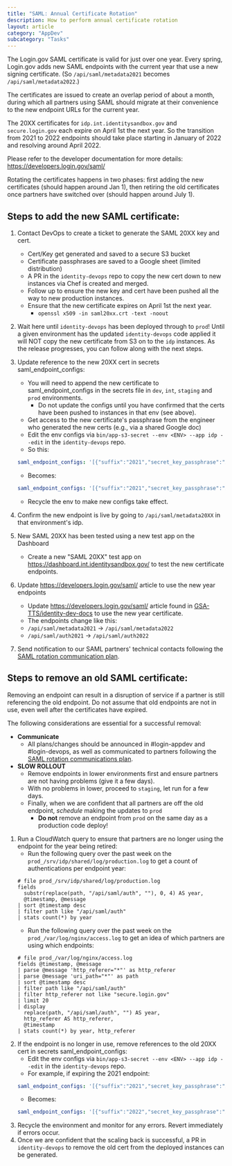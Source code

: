 ```yaml
---
title: "SAML: Annual Certificate Rotation"
description: How to perform annual certificate rotation
layout: article
category: "AppDev"
subcategory: "Tasks"
---
```


The Login.gov SAML certificate is valid for just over one year. Every spring, Login.gov adds new SAML endpoints with the current year that use a new signing certificate. (So  `/api/saml/metadata2021`  becomes  `/api/saml/metadata2022`.)

The certificates are issued to create an overlap period of about a month, during which all partners using SAML should migrate at their convenience to the new endpoint URLs for the current year.

The 20XX certificates for `idp.int.identitysandbox.gov` and `secure.login.gov` each expire on April 1st the next year. So the transition from 2021 to 2022 endpoints should take place starting in January of 2022 and resolving around April 2022.

Please refer to the developer documentation for more details: <https://developers.login.gov/saml/>

Rotating the certificates happens in two phases: first adding the new certificates (should happen around Jan 1), then retiring the old certificates once partners have switched over (should happen around July 1).

## Steps to add the new SAML certificate:
1. Contact DevOps to create a ticket to generate the SAML 20XX key and cert.
    - Cert/Key get generated and saved to a secure S3 bucket
    - Certificate passphrases are saved to a Google sheet (limited distribution)
    - A PR in the `identity-devops` repo to copy the new cert down to new instances via Chef is created and merged.
    - Follow up to ensure the new key and cert have been pushed all the way to new production instances.
    - Ensure that the new certificate expires on April 1st the next year.
        - `openssl x509 -in saml20xx.crt -text -noout`
2. Wait here until `identity-devops` has been deployed through to `prod`!   Until a given environment has the updated `identity-devops` code applied
   it will NOT copy the new certificate from S3 on to the `idp` instances.  As the release progresses, you can follow along
   with the next steps.
3. Update reference to the new 20XX cert in secrets saml_endpoint_configs:
    - You will need to append the new certificate to saml_endpoint_configs in the secrets file in `dev`, `int`, `staging` and `prod` environments.
        - Do not update the configs until you have confirmed that the certs have been pushed to instances in that env (see above).
    - Get access to the new certificate's passphrase from the engineer who generated the new certs (e.g., via a shared Google doc)
    - Edit the env configs via `bin/app-s3-secret --env <ENV> --app idp --edit` in the `identity-devops` repo.
    - So this:
	 ```yaml
	 saml_endpoint_configs: '[{"suffix":"2021","secret_key_passphrase":"XXXXXXXXXXXX"}]'
	 ```
    - Becomes:
	 ```yaml
	 saml_endpoint_configs: '[{"suffix":"2021","secret_key_passphrase":"XXXXXXXXXXXX"},{"suffix":"2022","secret_key_passphrase":"XXXXXXXXXXXX"}]'
	 ```
    - Recycle the env to make new configs take effect.
4. Confirm the new endpoint is live by going to `/api/saml/metadata20XX` in that environment's idp.
5. New SAML 20XX has been tested using a new test app on the Dashboard
    - Create a new "SAML 20XX" test app on <https://dashboard.int.identitysandbox.gov/> to test the new certificate endpoints.

6. Update <https://developers.login.gov/saml/> article to use the new year endpoints
    - Update <https://developers.login.gov/saml/> article found in [GSA-TTS/identity-dev-docs](https://github.com/GSA-TTS/identity-dev-docs) to use the new year certificate.
    - The endpoints change like this:
    - `/api/saml/metadata2021` → `/api/saml/metadata2022`
    - `/api/saml/auth2021` → `/api/saml/auth2022`

7. Send notification to our SAML partners' technical contacts following the [SAML rotation communication plan](https://docs.google.com/document/d/1nsxtJtqZK0GAhBjzkSVGUdvpl8I9k3jNynOB2FGxsSM/edit#).

## Steps to remove an old SAML certificate:

Removing an endpoint can result in a disruption of service if a partner is still referencing the old endpoint. Do not assume that old endpoints are not in use, even well after the certificates have expired.

The following considerations are essential for a successful removal:
- **Communicate**
    - All plans/changes should be announced in #login-appdev and #login-devops, as well as communicated to partners following the [SAML rotation communications plan](https://docs.google.com/document/d/1nsxtJtqZK0GAhBjzkSVGUdvpl8I9k3jNynOB2FGxsSM/edit#).
- **SLOW ROLLOUT**
    - Remove endpoints in lower environments first and ensure partners are not having problems (give it a few days).
    - With no problems in lower, proceed to `staging`, let run for a few days.
    - Finally, when we are confident that all partners are off the old endpoint, *schedule* making the updates to `prod`
        - **Do not** remove an endpoint from `prod` on the same day as a production code deploy!

1. Run a CloudWatch query to ensure that partners are no longer using the endpoint for the year being retired:
    - Run the following query over the past week on the `prod_/srv/idp/shared/log/production.log` to get a count of authentications per endpoint year:
    ```
    # file prod_/srv/idp/shared/log/production.log
    fields
      substr(replace(path, "/api/saml/auth", ""), 0, 4) AS year,
      @timestamp, @message
    | sort @timestamp desc
    | filter path like "/api/saml/auth"
    | stats count(*) by year
    ```
    - Run the following query over the past week on the `prod_/var/log/nginx/access.log` to get an idea of which partners are using which endpoints:
    ```
    # file prod_/var/log/nginx/access.log
    fields @timestamp, @message
    | parse @message 'http_referer="*"' as http_referer
    | parse @message 'uri_path="*"' as path
    | sort @timestamp desc
    | filter path like "/api/saml/auth"
    | filter http_referer not like "secure.login.gov"
    | limit 20
    | display
      replace(path, "/api/saml/auth", "") AS year,
      http_referer AS http_referer,
      @timestamp
    | stats count(*) by year, http_referer
    ```
2. If the endpoint is no longer in use, remove references to the old 20XX cert in secrets saml_endpoint_configs:
    - Edit the env configs via `bin/app-s3-secret --env <ENV> --app idp --edit` in the `identity-devops` repo.
    - For example, if expiring the 2021 endpoint:
	 ```yaml
	 saml_endpoint_configs: '[{"suffix":"2021","secret_key_passphrase":"XXXXXXXXXXXX"},{"suffix":"2022","secret_key_passphrase":"XXXXXXXXXXXX"}]'
	 ```
    - Becomes:
	 ```yaml
	 saml_endpoint_configs: '[{"suffix":"2022","secret_key_passphrase":"XXXXXXXXXXXX"}]'
	 ```
3. Recycle the environment and monitor for any errors. Revert immediately if errors occur.
4. Once we are confident that the scaling back is successful, a PR in `identity-devops` to remove the old cert from the deployed instances can be generated.
